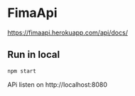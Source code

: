 # FimaApi

https://fimaapi.herokuapp.com/api/docs/

## Run in local

```sh
npm start
```

APi listen on http://localhost:8080
